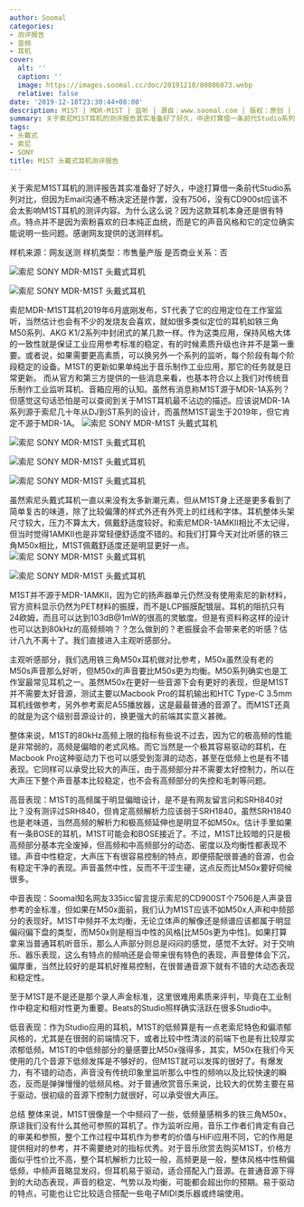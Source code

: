 ```yaml
---
author: Soomal
categories:
- 测评报告
- 音频
- 耳机
cover:
  alt: ''
  caption: ''
  image: https://images.soomal.cc/doc/20191218/00086073.webp
  relative: false
date: '2019-12-18T23:30:44+08:00'
description: M1ST | MDR-M1ST | 监听 | 源自：www.soomal.com | 版权：原创 |  平均/总评分：08.55/94
summary: 关于索尼M1ST耳机的测评报告其实准备好了好久，中途打算借一条前代Studio系列对比，但因为Email沟通不畅决定还是作罢，没有7506，没有CD900st应该不会太影响M1ST耳机的测评内容。为什么这么说？因为这款耳机本身还是很有特点……
tags:
- 头戴式
- 索尼
- SONY
title: M1ST 头戴式耳机测评报告
---
```


关于索尼M1ST耳机的测评报告其实准备好了好久，中途打算借一条前代Studio系列对比，但因为Email沟通不畅决定还是作罢，没有7506，没有CD900st应该不会太影响M1ST耳机的测评内容。为什么这么说？因为这款耳机本身还是很有特点。特点并不是因为索粉喜欢的日本纯正血统，而是它的声音风格和它的定位确实能说明一些问题。感谢网友提供的送测样机。

样机来源：网友送测
样机类型：市售量产版
是否商业关系：否

![索尼 SONY MDR-M1ST 头戴式耳机](https://images.soomal.cc/doc/20191128/00085661.webp)




![索尼 SONY MDR-M1ST 头戴式耳机](https://images.soomal.cc/doc/20191128/00085662.webp)




索尼MDR-M1ST耳机2019年6月底刚发布，ST代表了它的应用定位在工作室监听，当然估计也会有不少的发烧友会喜欢，就如很多类似定位的耳机如铁三角M50系列、AKG K1/2系列中封闭式的某几款一样。作为这类应用，保持风格大体的一致性就是保证工业应用参考标准的稳定，有的时候素质升级也许并不是第一重要。或者说，如果需要更高素质，可以换另外一个系列的监听，每个阶段有每个阶段稳定的设备。M1ST的更新如果单纯出于音乐制作工业应用，那它的任务就是日常更新。
而从官方和第三方提供的一些消息来看，也基本符合以上我们对传统音乐制作工业监听耳机、音箱应用的认知。虽然有消息称M1ST源于MDR-1A系列？但感觉这句话恐怕是可以查阅到关于M1ST耳机最不沾边的描述。应该说MDR-1A系列源于索尼几十年从DJ到ST系列的设计，而虽然M1ST诞生于2019年，但它肯定不源于MDR-1A。
![索尼 SONY MDR-M1ST 头戴式耳机](https://images.soomal.cc/doc/20191128/00085665_01.webp)




![索尼 SONY MDR-M1ST 头戴式耳机](https://images.soomal.cc/doc/20191128/00085666_01.webp)




![索尼 SONY MDR-M1ST 头戴式耳机](https://images.soomal.cc/doc/20191128/00085668_01.webp)




![索尼 SONY MDR-M1ST 头戴式耳机](https://images.soomal.cc/doc/20191128/00085669_01.webp)




虽然索尼头戴式耳机一直以来没有太多新潮元素，但从M1ST身上还是更多看到了简单复古的味道，除了比较偏薄的样式外还有外壳上的红线和字体。耳机整体头架尺寸较大，压力不算太大，佩戴舒适度较好。和索尼MDR-1AMKII相比不太记得，但当时觉得1AMKII也是非常轻便舒适度不错的。和我们打算今天对比听感的铁三角M50x相比，M1ST佩戴舒适度还是明显更好一点。
![索尼 SONY MDR-M1ST 头戴式耳机](https://images.soomal.cc/doc/20191128/00085664_01.webp)




![索尼 SONY MDR-M1ST 头戴式耳机](https://images.soomal.cc/doc/20191128/00085670_01.webp)




M1ST并不源于MDR-1AMKII，因为它的扬声器单元仍然没有使用索尼的新材料，官方资料显示仍然为PET材料的振膜，而不是LCP振膜配镀层。耳机的阻抗只有24欧姆，而且可以达到103dB@1mW的很高的灵敏度。但是有资料称这样的设计也可以达到80kHz的高频频响？？怎么做到的？老振膜会不会带来老的听感？估计八九不离十了。我们直接进入主观听感部分。

主观听感部分，我们选用铁三角M50x耳机做对比参考，M50x虽然没有老的M50s声音那么好听，但M50x的声音要比M50s更为均衡。M50系列确实也是工作室最常见耳机之一。虽然M50x在更好一些音源下会有更好的表现，但是M1ST并不需要太好音源，测试主要以Macbook Pro的耳机输出和HTC Type-C 3.5mm耳机线做参考，另外参考索尼A55播放器，这是最最普通的音源了。而M1ST还真的就是为这个级别音源设计的，换更强大的前端其实意义甚微。

整体来说，M1ST的80kHz高频上限的指标有些说不过去，因为它的极高频的性能是非常弱的，高频是偏暗的老式风格。而它当然是一个极其容易驱动的耳机，在Macbook Pro这种驱动力下也可以感受到澎湃的动态，甚至在低频上也是有不错表现。它同样可以承受比较大的声压，由于高频部分并不需要太好控制力，所以在大声压下整个声音基本比较稳定，也不会有高频部分的失控和毛刺等问题。

高音表现：M1ST的高频属于明显偏暗设计，是不是有网友留言问和SRH840对比？没有测评过SRH840，但肯定高频解析力应该弱于SRH1840，虽然SRH1840也是老味道，当然高频的解析力和极高频延伸也是明显不如M50x。估计手里如果有一条BOSE的耳机，M1ST可能会和BOSE接近了。不过，M1ST比较暗的只是极高频部分基本完全废掉，但高频和中高频部分的动态、密度以及均衡性都表现不错。声音中性稳定，大声压下有很容易控制的特点，即便搭配很普通的音源，也会有稳定干净的表现。声音虽然中性，反而不干涩生硬，这点反而比M50x要好伺候很多。

中音表现：Soomal知名网友335icc留言提示索尼的CD900ST个7506是人声录音参考的金标准，但如果在M50x面前，我们认为M1ST应该不如M50x人声和中频部分的表现好。M1ST中频并不太均衡，无论立体声的解像还是频谱应该都属于明显偏闷偏下盘的类型，而M50x则是相当中性的风格[比M50s更为中性]。如果打算拿来当普通耳机听音乐，那么人声部分则总是闷闷的感觉，感觉不太好。对于交响乐、器乐表现，这么有特点的频响还是会带来很有特色的表现，声音整体会下沉，偏厚重，当然比较好的是耳机好推易控制，在很普通音源下就有不错的大动态表现和稳定性。

至于M1ST是不是还是那个录人声金标准，这里很难用素质来评判，毕竟在工业制作中稳定和相对性更为重要。Beats的Studio照样确实活跃在很多Studio中。

低音表现：作为Studio应用的耳机，M1ST的低频算是有一点老索尼特色和偏浓郁风格的，尤其是在很弱的前端情况下，或者比较中性清淡的前端下也是有比较厚实浓郁低频。M1ST的中低频部分的量感要比M50x强得多，其实，M50x在我们今天使用的几个音源下低频发挥是不够好的，但M1ST就可以发挥的很好了。有爆发力，有不错的动态，声音没有传统印象里监听那么中性的频响以及比较快速的瞬态，反而是弹弹慢慢的低频风格。对于普通欣赏音乐来说，比较大的优势主要在易于驱动，很初级的音源下控制力就很好，可以承受很大声压。

总结
整体来说，M1ST很像是一个中频闷了一些，低频量感稍多的铁三角M50x，原谅我们没有什么其他可参照的耳机了。作为监听应用，音乐工作者们肯定有自己的审美和参照，整个工作过程中耳机作为参考的价值与HiFi应用不同，它的作用是提供相对的参考，并不需要绝对的指标优秀。对于音乐欣赏去购买M1ST，价格方面似乎性价比不高，整个耳机解析力比较一般，高频更是一般，整体风格中性稍偏低频，中频声音略显发闷，但耳机易于驱动，适合搭配入门音源。在普通音源下得到的大动态表现，声音的稳定、气势以及均衡，可能都会超出你的预期。易于驱动的特点，可能也让它比较适合搭配一些电子MIDI类乐器或终端使用。